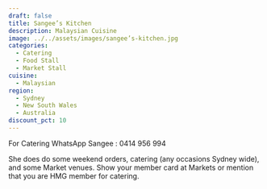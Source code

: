 ```yaml
---
draft: false
title: Sangee’s Kitchen
description: Malaysian Cuisine
image: ../../assets/images/sangee’s-kitchen.jpg
categories:
  - Catering
  - Food Stall
  - Market Stall
cuisine:
  - Malaysian
region:
  - Sydney
  - New South Wales
  - Australia
discount_pct: 10
---
```


For Catering WhatsApp Sangee : 0414 956 994

She does do some weekend orders, catering (any occasions Sydney wide), and some Market venues. Show your member card at Markets or mention that you are HMG member for catering.
